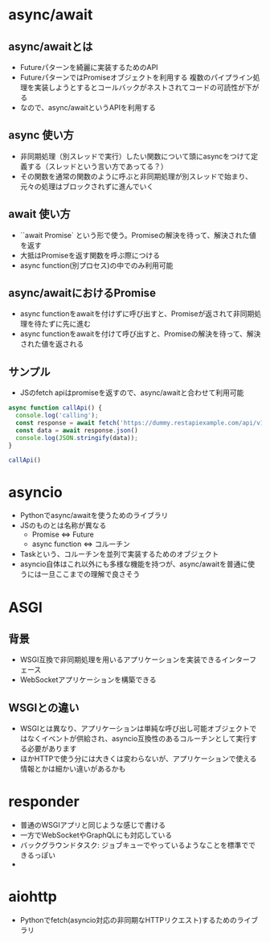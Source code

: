 
# async/await

## async/awaitとは

- Futureパターンを綺麗に実装するためのAPI
- FutureパターンではPromiseオブジェクトを利用する
  複数のパイプライン処理を実装しようとするとコールバックがネストされてコードの可読性が下がる
 - なので、async/awaitというAPIを利用する

## async 使い方

 - 非同期処理（別スレッドで実行）したい関数について頭にasyncをつけて定義する（スレッドという言い方であってる？）
 - その関数を通常の関数のように呼ぶと非同期処理が別スレッドで始まり、元々の処理はブロックされずに進んでいく

## await 使い方

 - ``await Promise` という形で使う。Promiseの解決を待って、解決された値を返す
 - 大抵はPromiseを返す関数を呼ぶ際につける
 - async function(別プロセス)の中でのみ利用可能

## async/awaitにおけるPromise
 - async functionをawaitを付けずに呼び出すと、Promiseが返されて非同期処理を待たずに先に進む
 - async functionをawaitを付けて呼び出すと、Promiseの解決を待って、解決された値を返される

## サンプル
 - JSのfetch apiはpromiseを返すので、async/awaitと合わせて利用可能

```js
async function callApi() {
  console.log('calling');
  const response = await fetch('https://dummy.restapiexample.com/api/v1/employees')
  const data = await response.json()
  console.log(JSON.stringify(data));
}

callApi()
```

# asyncio

 - Pythonでasync/awaitを使うためのライブラリ
 - JSのものとは名称が異なる
    - Promise <=> Future
    - async function <=> コルーチン
 - Taskという、コルーチンを並列で実装するためのオブジェクト
 - asyncio自体はこれ以外にも多様な機能を持つが、async/awaitを普通に使うには一旦ここまでの理解で良さそう

# ASGI

## 背景
 - WSGI互換で非同期処理を用いるアプリケーションを実装できるインターフェース
 - WebSocketアプリケーションを構築できる

## WSGIとの違い
 - WSGIとは異なり、アプリケーションは単純な呼び出し可能オブジェクトではなくイベントが供給され、asyncio互換性のあるコルーチンとして実行する必要があります
 - ほかHTTPで使う分には大きくは変わらないが、アプリケーションで使える情報とかは細かい違いがあるかも

# responder

 - 普通のWSGIアプリと同じような感じで書ける
 - 一方でWebSocketやGraphQLにも対応している
 - バックグラウンドタスク: ジョブキューでやっているようなことを標準でできるっぽい
 - 
# aiohttp

 - Pythonでfetch(asyncio対応の非同期なHTTPリクエスト)するためのライブラリ
